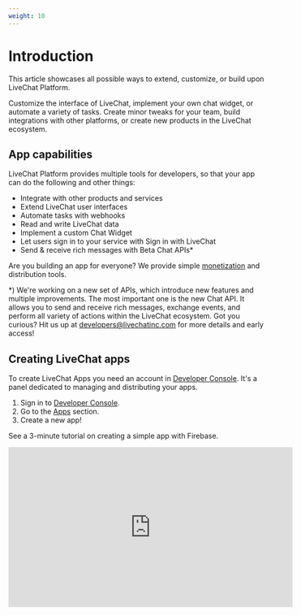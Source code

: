 ```yaml
---
weight: 10
---
```


# Introduction

This article showcases all possible ways to extend, customize, or build upon LiveChat Platform.

Customize the interface of LiveChat, implement your own chat widget, or automate a variety of tasks. Create minor tweaks for your team, build integrations with other platforms, or create new products in the LiveChat ecosystem.

## App capabilities

LiveChat Platform provides multiple tools for developers, so that your app can do the following and other things:

- Integrate with other products and services
- Extend LiveChat user interfaces
- Automate tasks with webhooks
- Read and write LiveChat data
- Implement a custom Chat Widget
- Let users sign in to your service with Sign in with LiveChat
- Send & receive rich messages with Beta Chat APIs\*

Are you building an app for everyone? We provide simple [monetization](/docs/how-to-monetize-apps/) and distribution tools.

<div class="note">
*) We're working on a new set of APIs, which introduce new features and multiple improvements. The most important one is the new Chat API. It allows you to send and receive rich messages, exchange events, and perform all variety of actions within the LiveChat ecosystem. Got you curious? Hit us up at <a href="mailto:developers@livechatinc.com">developers@livechatinc.com</a> for more details and early access!
</div>

## Creating LiveChat apps

To create LiveChat Apps you need an account in [Developer Console](/console/). It's a panel dedicated to managing and distributing your apps.

1. Sign in to [Developer Console](/console/).
2. Go to the [Apps](/console/apps/) section.
3. Create a new app!

See a 3-minute tutorial on creating a simple app with Firebase.

<iframe width="560" height="315" src="https://www.youtube.com/embed/nZkkPm1E4G0" frameborder="0" allow="accelerometer; autoplay; encrypted-media; gyroscope; picture-in-picture" allowfullscreen></iframe>
